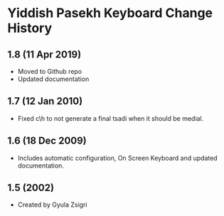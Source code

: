 Yiddish Pasekh Keyboard Change History
=======================

1.8 (11 Apr 2019)
-----------------

* Moved to Github repo
* Updated documentation

1.7 (12 Jan 2010)
-----------------

* Fixed c\h to not generate a final tsadi when it should be medial.

1.6 (18 Dec 2009)
-----------------

* Includes automatic configuration, On Screen Keyboard and updated documentation.

1.5 (2002)
-----------------

* Created by Gyula Zsigri
